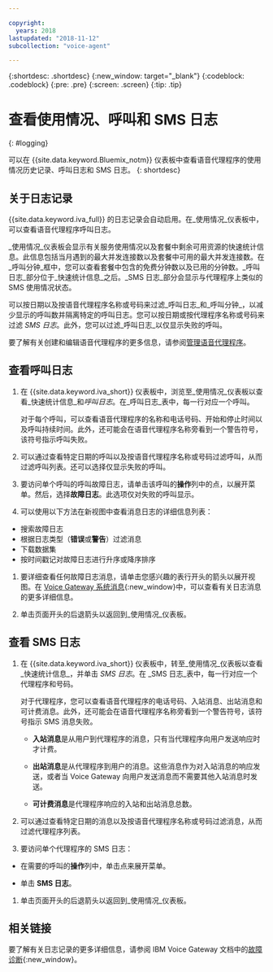 ```yaml
---

copyright:
  years: 2018
lastupdated: "2018-11-12"
subcollection: "voice-agent"

---
```


{:shortdesc: .shortdesc}
{:new_window: target="_blank"}
{:codeblock: .codeblock}
{:pre: .pre}
{:screen: .screen}
{:tip: .tip}


# 查看使用情况、呼叫和 SMS 日志
{: #logging}

可以在 {{site.data.keyword.Bluemix_notm}} 仪表板中查看语音代理程序的使用情况历史记录、呼叫日志和 SMS 日志。
{: shortdesc}

## 关于日志记录

{{site.data.keyword.iva_full}} 的日志记录会自动启用。在_使用情况_仪表板中，可以查看语音代理程序呼叫日志。

_使用情况_仪表板会显示有关服务使用情况以及套餐中剩余可用资源的快速统计信息。此信息包括当月遇到的最大并发连接数以及套餐中可用的最大并发连接数。在_呼叫分钟_框中，您可以查看套餐中包含的免费分钟数以及已用的分钟数。_呼叫日志_部分位于_快速统计信息_之后。_SMS 日志_部分会显示与代理程序上类似的 SMS 使用情况状态。 

可以按日期以及按语音代理程序名称或号码来过滤_呼叫日志_和_呼叫分钟_，以减少显示的呼叫数并隔离特定的呼叫日志。您可以按日期或按代理程序名称或号码来过滤 _SMS 日志_。此外，您可以过滤_呼叫日志_以仅显示失败的呼叫。

要了解有关创建和编辑语音代理程序的更多信息，请参阅[管理语音代理程序](/docs/services/voice-agent?topic=voice-agent-managing)。

##  查看呼叫日志

1. 在 {{site.data.keyword.iva_short}} 仪表板中，浏览至_使用情况_仪表板以查看_快速统计信息_和*呼叫日志*。在_呼叫日志_表中，每一行对应一个呼叫。

      对于每个呼叫，可以查看语音代理程序的名称和电话号码、开始和停止时间以及呼叫持续时间。此外，还可能会在语音代理程序名称旁看到一个警告符号，该符号指示呼叫失败。

1.  可以通过查看特定日期的呼叫以及按语音代理程序名称或号码过滤呼叫，从而过滤呼叫列表。还可以选择仅显示失败的呼叫。

1. 要访问单个呼叫的呼叫故障日志，请单击该呼叫的**操作**列中的点，以展开菜单。然后，选择**故障日志**。此选项仅对失败的呼叫显示。

1. 可以使用以下方法在新视图中查看消息日志的详细信息列表：
  * 搜索故障日志
  * 根据日志类型（**错误**或**警告**）过滤消息
  * 下载数据集
  * 按时间戳记对故障日志进行升序或降序排序

1. 要详细查看任何故障日志消息，请单击您感兴趣的表行开头的箭头以展开视图。在 [Voice Gateway 系统消息](https://www.ibm.com/support/knowledgecenter/SS4U29/messages.html){:new_window}中，可以查看有关日志消息的更多详细信息。

1. 单击页面开头的后退箭头以返回到_使用情况_仪表板。

##  查看 SMS 日志

1. 在 {{site.data.keyword.iva_short}} 仪表板中，转至_使用情况_仪表板以查看_快速统计信息_，并单击 *SMS 日志*。在 _SMS 日志_表中，每一行对应一个代理程序和号码。

      对于代理程序，您可以查看语音代理程序的电话号码、入站消息、出站消息和可计费消息。此外，还可能会在语音代理程序名称旁看到一个警告符号，该符号指示 SMS 消息失败。

      - **入站消息**是从用户到代理程序的消息，只有当代理程序向用户发送响应时才计费。 

      - **出站消息**是从代理程序到用户的消息。这些消息作为对入站消息的响应发送，或者当 Voice Gateway 向用户发送消息而不需要其他入站消息时发送。 

      - **可计费消息**是代理程序响应的入站和出站消息总数。

1.  可以通过查看特定日期的消息以及按语音代理程序名称或号码过滤消息，从而过滤代理程序列表。 

1. 要访问单个代理程序的 SMS 日志：

  - 在需要的呼叫的**操作**列中，单击点来展开菜单。
  
  - 单击 **SMS 日志**。

1. 单击页面开头的后退箭头以返回到_使用情况_仪表板。

## 相关链接
要了解有关日志记录的更多详细信息，请参阅 IBM Voice Gateway 文档中的[故障诊断](https://www.ibm.com/support/knowledgecenter/SS4U29/troubleshooting.html){:new_window}。
